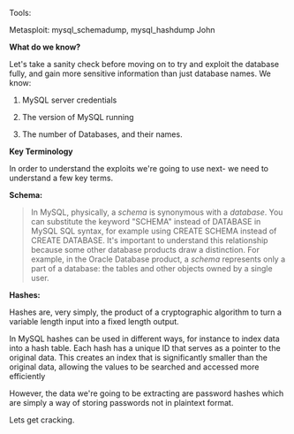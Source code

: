 Tools:

Metasploit: mysql_schemadump, mysql_hashdump
John

**What do we know?**

Let's take a sanity check before moving on to try and exploit the database fully, and gain more sensitive information than just database names. We know:  

1. MySQL server credentials  

2. The version of MySQL running

3. The number of Databases, and their names.

**Key Terminology**

In order to understand the exploits we're going to use next- we need to understand a few key terms.

**Schema:**

> In MySQL, physically, a _schema_ is synonymous with a _database_. You can substitute the keyword "SCHEMA" instead of DATABASE in MySQL SQL syntax, for example using CREATE SCHEMA instead of CREATE DATABASE. It's important to understand this relationship because some other database products draw a distinction. For example, in the Oracle Database product, a _schema_ represents only a part of a database: the tables and other objects owned by a single user.

**Hashes:**  

Hashes are, very simply, the product of a cryptographic algorithm to turn a variable length input into a fixed length output.

In MySQL hashes can be used in different ways, for instance to index data into a hash table. Each hash has a unique ID that serves as a pointer to the original data. This creates an index that is significantly smaller than the original data, allowing the values to be searched and accessed more efficiently

However, the data we're going to be extracting are password hashes which are simply a way of storing passwords not in plaintext format.

Lets get cracking.